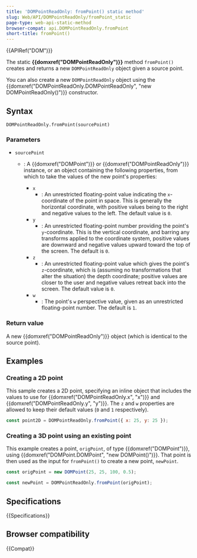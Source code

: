 ```yaml
---
title: 'DOMPointReadOnly: fromPoint() static method'
slug: Web/API/DOMPointReadOnly/fromPoint_static
page-type: web-api-static-method
browser-compat: api.DOMPointReadOnly.fromPoint
short-title: fromPoint()
---
```


{{APIRef("DOM")}}

The static **{{domxref("DOMPointReadOnly")}}**
method `fromPoint()` creates and returns a new
`DOMPointReadOnly` object given a source point.

You can also create a new `DOMPointReadOnly` object using the
{{domxref("DOMPointReadOnly.DOMPointReadOnly", "new DOMPointReadOnly()")}} constructor.

## Syntax

```js-nolint
DOMPointReadOnly.fromPoint(sourcePoint)
```

### Parameters

- `sourcePoint`

  - : A {{domxref("DOMPoint")}} or {{domxref("DOMPointReadOnly")}} instance, or an object containing the following properties, from which to take the
    values of the new point's properties:

    - `x`
      - : An unrestricted floating-point value indicating the `x`-coordinate of the point in space. This is generally the horizontal coordinate, with positive values being to the right and negative values to the left. The default value is `0`.
    - `y`
      - : An unrestricted floating-point number providing the point's `y`-coordinate. This is the vertical coordinate, and barring any transforms applied to the coordinate system, positive values are downward and negative values upward toward the top of the screen. The default is `0`.
    - `z`
      - : An unrestricted floating-point value which gives the point's `z`-coordinate, which is (assuming no transformations that alter the situation) the depth coordinate; positive values are closer to the user and negative values retreat back into the screen. The default value is `0`.
    - `w`
      - : The point's `w` perspective value, given as an unrestricted floating-point number. The default is `1`.

### Return value

A new {{domxref("DOMPointReadOnly")}} object (which is identical to the source point).

## Examples

### Creating a 2D point

This sample creates a 2D point, specifying an inline object that includes the values to
use for {{domxref("DOMPointReadOnly.x", "x")}} and {{domxref("DOMPointReadOnly.y",
  "y")}}. The `z` and `w` properties are allowed to keep their
default values (`0` and `1` respectively).

```js
const point2D = DOMPointReadOnly.fromPoint({ x: 25, y: 25 });
```

### Creating a 3D point using an existing point

This example creates a point, `origPoint`, of type
{{domxref("DOMPoint")}}, using {{domxref("DOMPoint.DOMPoint", "new DOMPoint()")}}. That
point is then used as the input for `fromPoint()` to create a new point,
`newPoint`.

```js
const origPoint = new DOMPoint(25, 25, 100, 0.5);

const newPoint = DOMPointReadOnly.fromPoint(origPoint);
```

## Specifications

{{Specifications}}

## Browser compatibility

{{Compat}}
